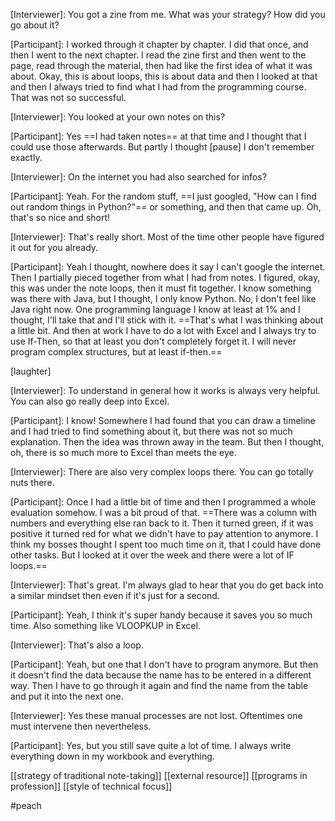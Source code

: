 [Interviewer]: You got a zine from me. What was your strategy? How did you go about it?

[Participant]: I worked through it chapter by chapter. I did that once, and then I went to the next chapter. I read the zine first and then went to the page, read through the material, then had like the first idea of what it was about. Okay, this is about loops, this is about data and then I looked at that and then I always tried to find what I had from the programming course. That was not so successful.

[Interviewer]: You looked at your own notes on this?

[Participant]: Yes ==I had taken notes== at that time and I thought that I could use those afterwards. But partly I thought [pause] I don't remember exactly.

[Interviewer]: On the internet you had also searched for infos?

[Participant]: Yeah. For the random stuff, ==I just googled, "How can I find out random things in Python?"== or something, and then that came up. Oh, that's so nice and short! 

[Interviewer]: That's really short. Most of the time other people have figured it out for you already.

[Participant]: Yeah I thought, nowhere does it say I can't google the internet. Then I partially pieced together from what I had from notes. I figured, okay, this was under the note loops, then it must fit together. I know something was there with Java, but I thought, I only know Python. No, I don't feel like Java right now. One programming language I know at least at 1% and I thought, I'll take that and I'll stick with it. ==That's what I was thinking about a little bit. And then at work I have to do a lot with Excel and I always try to use If-Then, so that at least you don't completely forget it. I will never program complex structures, but at least if-then.== 

[laughter]

[Interviewer]: To understand in general how it works is always very helpful. You can also go really deep into Excel.

[Participant]: I know! Somewhere I had found that you can draw a timeline and I had tried to find something about it, but there was not so much explanation. Then the idea was thrown away in the team. But then I thought, oh, there is so much more to Excel than meets the eye. 

[Interviewer]: There are also very complex loops there. You can go totally nuts there.

[Participant]: Once I had a little bit of time and then I programmed a whole evaluation somehow. I was a bit proud of that. ==There was a column with numbers and everything else ran back to it. Then it turned green, if it was positive it turned red for what we didn't have to pay attention to anymore. I think my bosses thought I spent too much time  on it, that I could have done other tasks. But I looked at it over the week and there were a lot of IF loops.==

[Interviewer]: That's great. I'm always glad to hear that you do get back into a similar mindset then even if it's just for a second.

[Participant]: Yeah, I think it's super handy because it saves you so much time. Also something like VLOOPKUP in Excel. 

[Interviewer]: That's also a loop.

[Participant]: Yeah, but one that I don't have to program anymore. But then it doesn't find the data because the name has to be entered in a different way. Then I have to go through it again and find the name from the table and put it into the next one.

[Interviewer]: Yes these manual processes are not lost. Oftentimes one must intervene then nevertheless.

[Participant]: Yes, but you still save quite a lot of time. I always write everything down in my workbook and everything. 

[[strategy of traditional note-taking]]
[[external resource]]
[[programs in profession]]
[[style of technical focus]]

#peach